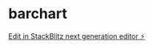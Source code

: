 # barchart

[Edit in StackBlitz next generation editor ⚡️](https://stackblitz.com/~/github.com/bestwestern/barchart)